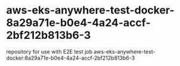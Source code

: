 # aws-eks-anywhere-test-docker-8a29a71e-b0e4-4a24-accf-2bf212b813b6-3
repository for use with E2E test job aws-eks-anywhere-test-docker:8a29a71e-b0e4-4a24-accf-2bf212b813b6-3
